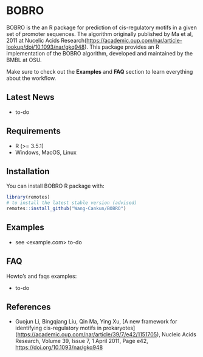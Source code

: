<!-- README.md is generated from README.Rmd. Please edit that file -->


# BOBRO

<!-- badges: start -->
<!-- badges: end -->


BOBRO is the an R package for prediction of cis-regulatory motifs in a given set of promoter sequences. 
    The algorithm originally published by Ma et al, 2011 at Nucelic Acids Research(https://academic.oup.com/nar/article-lookup/doi/10.1093/nar/gkq948).
    This package provides an R implementation of the BOBRO algorithm, developed and maintained by the BMBL at OSU.

Make sure to check out the **Examples** and **FAQ** section to learn
everything about the workflow.


## Latest News

  - to-do

 

## Requirements

  - R (\>= 3.5.1)
  - Windows, MacOS, Linux


## Installation

You can install BOBRO R package with:

``` r
library(remotes)
# to install the latest stable version (advised)
remotes::install_github("Wang-Cankun/BOBRO")

```

## Examples

  - see <example.com> to-do

## FAQ

Howto’s and faqs examples:

  - to-do


## References
  - Guojun Li, Bingqiang Liu, Qin Ma, Ying Xu, [A new framework for identifying cis-regulatory motifs in prokaryotes]
    (https://academic.oup.com/nar/article/39/7/e42/1151705), Nucleic Acids Research, Volume 39, Issue 7, 1 April 2011, Page e42, https://doi.org/10.1093/nar/gkq948


